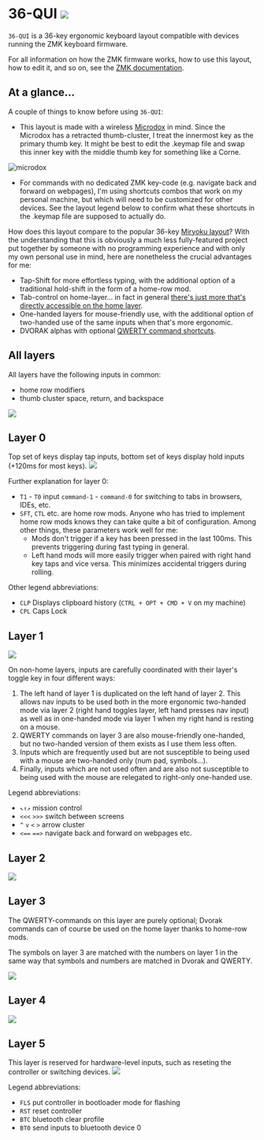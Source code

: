 # 36-QUI ![](images/question-mark.png)

`36-QUI` is a 36-key ergonomic keyboard layout compatible with devices running the ZMK keyboard firmware.

For all information on how the ZMK firmware works, how to use this layout, how to edit it, and so on, see the [ZMK documentation](https://zmk.dev/docs).


## At a glance…

A couple of things to know before using `36-QUI`:

- This layout is made with a wireless [Microdox](https://boardsource.xyz/store/5f2e7e4a2902de7151494f92) in mind. Since the Microdox has a retracted thumb-cluster, I treat the innermost key as the primary thumb key. It might be best to edit the .keymap file and swap this inner key with the middle thumb key for something like a Corne.

![microdox](images/microdox-bud.svg)

- For commands with no dedicated ZMK key-code (e.g. navigate back and forward on webpages), I'm using shortcuts combos that work on my personal machine, but which will need to be customized for other devices. See the layout legend below to confirm what these shortcuts in the .keymap file are supposed to actually do.

How does this layout compare to the popular 36-key [Miryoku layout](https://github.com/manna-harbour/miryoku/tree/master/docs/reference)? With the understanding that this is obviously a much less fully-featured project put together by someone with no programming experience and with only my own personal use in mind, here are nonetheless the crucial advantages for me: 

  - Tap-Shift for more effortless typing, with the additional option of a traditional hold-shift in the form of a home-row mod.
  - Tab-control on home-layer… in fact in general [there's just more that's directly accessible on the home layer](#layer-0).
  - One-handed layers for mouse-friendly use, with the additional option of two-handed use of the same inputs when that's more ergonomic.
  - DVORAK alphas with optional [QWERTY command shortcuts](#layer-3).

## All layers

All layers have the following inputs in common:

- home row modifiers
- thumb cluster space, return, and backspace

![](images/all-layers.svg)


## Layer 0

Top set of keys display tap inputs, bottom set of keys display hold inputs (+120ms for most keys).
![](images/00.svg)

Further explanation for layer 0:

- `T1` - `T0` input `command-1` - `command-0` for switching to tabs in browsers, IDEs, etc.
- `SFT`, `CTL` etc. are home row mods. Anyone who has tried to implement home row mods knows they can take quite a bit of configuration. Among other things, these parameters work well for me:
	- Mods don't trigger if a key has been pressed in the last 100ms. This prevents triggering during fast typing in general.
	- Left hand mods will more easily trigger when paired with right hand key taps and vice versa. This minimizes accidental triggers during rolling.

Other legend abbreviations:

- `CLP` Displays clipboard history (`CTRL + OPT + CMD + V` on my machine)
- `CPL` Caps Lock

## Layer 1

![](images/1.svg)

On non-home layers, inputs are carefully coordinated with their layer's toggle key in four different ways:

1. The left hand of layer 1 is duplicated on the left hand of layer 2. This allows nav inputs to be used both in the more ergonomic two-handed mode via layer 2 (right hand toggles layer, left hand presses nav input) as well as in one-handed mode via layer 1 when my right hand is resting on a mouse.
2. QWERTY commands on layer 3 are also mouse-friendly one-handed, but no two-handed version of them exists as I use them less often.
3. Inputs which are frequently used but are not susceptible to being used with a mouse are two-handed only (num pad, symbols…).
4. Finally, inputs which are not used often and are also not susceptible to being used with the mouse are relegated to right-only one-handed use.

Legend abbreviations:

- `↖↑↗` mission control
- `<<<`  `>>>` switch between screens
- `^` `v` `<` `>` arrow cluster 
- `<==` `==>` navigate back and forward on webpages etc.

## Layer 2

![](images/2.svg)

## Layer 3

The QWERTY-commands on this layer are purely optional; Dvorak commands can of course be used on the home layer thanks to home-row mods.

The symbols on layer 3 are matched with the numbers on layer 1 in the same way that symbols and numbers are matched in Dvorak and QWERTY.

![](images/3.svg)


## Layer 4

![](images/4.svg)

## Layer 5

This layer is reserved for hardware-level inputs, such as reseting the controller or switching devices.
![](images/5.svg)

Legend abbreviations:

- `FLS` put controller in bootloader mode for flashing
- `RST` reset controller
- `BTC` bluetooth clear profile
- `BT0` send inputs to bluetooth device 0